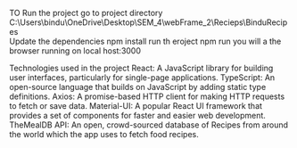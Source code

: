 TO Run the project go to project directory C:\Users\bindu\OneDrive\Desktop\SEM_4\webFrame_2\Recieps\BinduRecipes  
Update the dependencies npm install
run th eroject npm run 
 you will a the browser running on local host:3000


Technologies used in the project 
React: A JavaScript library for building user interfaces, particularly for single-page applications.
TypeScript: An open-source language that builds on JavaScript by adding static type definitions.
Axios: A promise-based HTTP client for making HTTP requests to fetch or save data.
Material-UI: A popular React UI framework that provides a set of components for faster and easier web development.
TheMealDB API: An open, crowd-sourced database of Recipes from around the world which the app uses to fetch food recipes.

